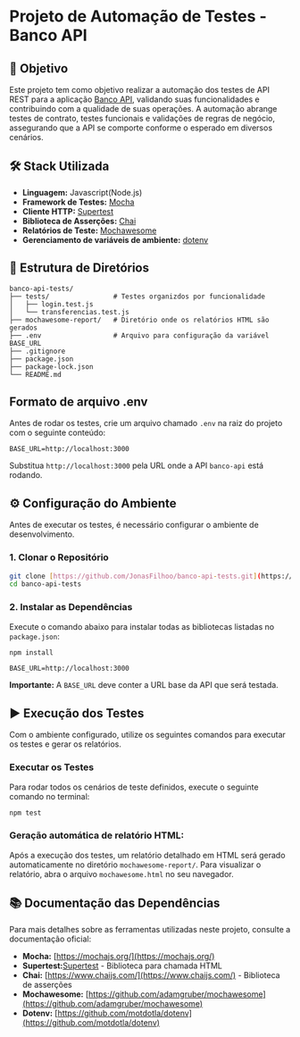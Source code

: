 # Projeto de Automação de Testes - Banco API

## 🎯 Objetivo

Este projeto tem como objetivo realizar a automação dos testes de API REST para a aplicação [Banco API](https://github.com/Telma-Pinheiro/banco-api-tests), validando suas funcionalidades e contribuindo com a qualidade de suas operações. 
A automação abrange testes de contrato, testes funcionais e validações de regras de negócio, assegurando que a API se comporte conforme o esperado em diversos cenários.

## 🛠️ Stack Utilizada

-   **Linguagem:** Javascript(Node.js)
-   **Framework de Testes:** [Mocha](https://mochajs.org/)
-   **Cliente HTTP:** [Supertest](https://github.com/ladis/supertest)
-   **Biblioteca de Asserções:** [Chai](https://www.chaijs.com/)
-   **Relatórios de Teste:** [Mochawesome](https://github.com/adamgruber/mochawesome)
-   **Gerenciamento de variáveis de ambiente:** [dotenv](https://github.com/motdotla/dotenv)

## 📂 Estrutura de Diretórios

```
banco-api-tests/
├── tests/                # Testes organizdos por funcionalidade
│   ├── login.test.js
│   └── transferencias.test.js
├── mochawesome-report/   # Diretório onde os relatórios HTML são gerados
├── .env                  # Arquivo para configuração da variável BASE_URL
├── .gitignore           
├── package.json         
├── package-lock.json     
└── README.md             
```
## Formato de arquivo .env

Antes de rodar os testes, crie um arquivo chamado `.env` na raiz do projeto com o seguinte conteúdo:

```
BASE_URL=http://localhost:3000
```
Substitua `http://localhost:3000` pela URL onde a API `banco-api` está rodando.

## ⚙️ Configuração do Ambiente

Antes de executar os testes, é necessário configurar o ambiente de desenvolvimento.

### 1. Clonar o Repositório

```bash
git clone [https://github.com/JonasFilhoo/banco-api-tests.git](https://github.com/JonasFilhoo/banco-api-tests.git)
cd banco-api-tests
```

### 2. Instalar as Dependências

Execute o comando abaixo para instalar todas as bibliotecas listadas no `package.json`:

```bash
npm install
```

```
BASE_URL=http://localhost:3000
```

**Importante:** A `BASE_URL` deve conter a URL base da API que será testada.

## ▶️ Execução dos Testes

Com o ambiente configurado, utilize os seguintes comandos para executar os testes e gerar os relatórios.

### Executar os Testes

Para rodar todos os cenários de teste definidos, execute o seguinte comando no terminal:

```bash
npm test
```

### Geração automática de relatório HTML:

Após a execução dos testes, um relatório detalhado em HTML será gerado automaticamente no diretório `mochawesome-report/`. Para visualizar o relatório, abra o arquivo `mochawesome.html` no seu navegador.

## 📚 Documentação das Dependências

Para mais detalhes sobre as ferramentas utilizadas neste projeto, consulte a documentação oficial:

-   **Mocha:** [https://mochajs.org/](https://mochajs.org/)
-   **Supertest:**[Supertest](https://github.com/ladis/supertest) - Biblioteca para chamada HTML
-   **Chai:** [https://www.chaijs.com/](https://www.chaijs.com/) - Biblioteca de asserções
-   **Mochawesome:** [https://github.com/adamgruber/mochawesome](https://github.com/adamgruber/mochawesome)
-   **Dotenv:** [https://github.com/motdotla/dotenv](https://github.com/motdotla/dotenv)
